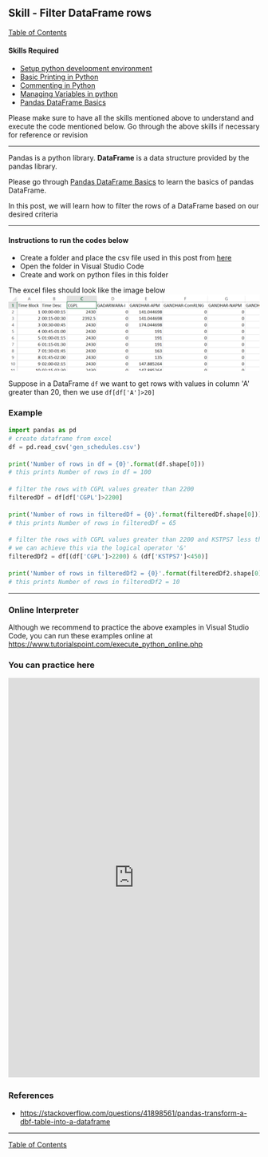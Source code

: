 ## Skill - Filter DataFrame rows
[Table of Contents](https://nagasudhir.blogspot.com/2020/04/taming-python-table-of-contents.html)

#### Skills Required
* [Setup python development environment](https://nagasudhir.blogspot.com/2020/04/setup-python-development-environment_14.html)
* [Basic Printing in Python](https://nagasudhir.blogspot.com/2020/04/basic-printing-in-python.html)
* [Commenting in Python](https://nagasudhir.blogspot.com/2020/04/comments-in-python.html)
* [Managing Variables in python](https://nagasudhir.blogspot.com/2020/04/managing-variables-in-python.html)
* [Pandas DataFrame Basics](https://nagasudhir.blogspot.com/2020/05/pandas-dataframe-basics.html)

Please make sure to have all the skills mentioned above to understand and execute the code mentioned below. Go through the above skills if necessary for reference or revision

<hr/>

Pandas is a python library.
**DataFrame** is a data structure provided by the pandas library.

Please go through [Pandas DataFrame Basics](https://nagasudhir.blogspot.com/2020/05/pandas-dataframe-basics.html) to learn the basics of pandas DataFrame.

In this post, we will learn how to filter the rows of a DataFrame based on our desired criteria

<hr/>

#### Instructions to run the codes below
* Create a folder and place the csv file used in this post from [here](https://github.com/nagasudhirpulla/taming_python/raw/master/blog/skills/assets/data/gen_schedules.csv)
* Open the folder in Visual Studio Code
* Create and work on python files in this folder

The excel files should look like the image below 
![excel_file_illustration](https://github.com/nagasudhirpulla/taming_python/raw/master/blog/skills/assets/img/all_gen_data.png)

Suppose in a DataFrame `df` we want to get rows with values in column 'A' greater than 20, then we use `df[df['A']>20]`

### Example
```python
import pandas as pd
# create dataframe from excel
df = pd.read_csv('gen_schedules.csv')

print('Number of rows in df = {0}'.format(df.shape[0]))
# this prints Number of rows in df = 100

# filter the rows with CGPL values greater than 2200
filteredDf = df[df['CGPL']>2200]

print('Number of rows in filteredDf = {0}'.format(filteredDf.shape[0]))
# this prints Number of rows in filteredDf = 65

# filter the rows with CGPL values greater than 2200 and KSTPS7 less than 450
# we can achieve this via the logical operator '&'
filteredDf2 = df[(df['CGPL']>2200) & (df['KSTPS7']<450)]

print('Number of rows in filteredDf2 = {0}'.format(filteredDf2.shape[0]))
# this prints Number of rows in filteredDf2 = 10
```

<hr/>

### Online Interpreter
Although we recommend to practice the above examples in Visual Studio Code, you can run these examples online at https://www.tutorialspoint.com/execute_python_online.php

### You can practice here
<iframe height="800px" width="100%" src="https://repl.it/repls/RevolvingAngryFrontend?lite=true" scrolling="no" frameborder="no" allowtransparency="true" allowfullscreen="true" sandbox="allow-forms allow-pointer-lock allow-popups allow-same-origin allow-scripts allow-modals"></iframe>

### References
* https://stackoverflow.com/questions/41898561/pandas-transform-a-dbf-table-into-a-dataframe

<hr/>

[Table of Contents](https://nagasudhir.blogspot.com/2020/04/taming-python-table-of-contents.html)




<!--stackedit_data:
eyJwcm9wZXJ0aWVzIjoidGl0bGU6IEltcG9ydCBwYW5kYXMgRG
F0YUZyYW1lIGZyb20gREJGIGZpbGVcbmF1dGhvcjogTmFnYXN1
ZGhpciBQdWxsYVxuZGF0ZTogJzIwMjAtMDYtMTgnXG50YWdzOi
AnbGVhcm5pbmcsIHB5dGhvbiwgdGFtaW5nX3B5dGhvbl9za2ls
bCdcbmNhdGVnb3JpZXM6IHRhbWluZ19weXRob25fc2tpbGxcbi
IsImhpc3RvcnkiOls0MjkwNzIwNDRdfQ==
-->